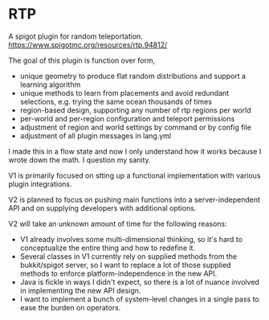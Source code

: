 # RTP

A spigot plugin for random teleportation.
https://www.spigotmc.org/resources/rtp.94812/

The goal of this plugin is function over form, 
 * unique geometry to produce flat random distributions and support a learning algorithm
 * unique methods to learn from placements and avoid redundant selections, e.g. trying the same ocean thousands of times
 * region-based design, supporting any number of rtp regions per world
 * per-world and per-region configuration and teleport permissions
 * adjustment of region and world settings by command or by config file 
 * adjustment of all plugin messages in lang.yml

I made this in a flow state and now I only understand how it works because I wrote down the math. I question my sanity.

V1 is primarily focused on stting up a functional implementation with various plugin integrations.

V2 is planned to focus on pushing main functions into a server-independent API and on supplying developers with additional options.

V2 will take an unknown amount of time for the following reasons: 
 - V1 already involves some multi-dimensional thinking, so it's hard to conceptualize the entire thing and how to redefine it.
 - Several classes in V1 currently rely on supplied methods from the bukkit/spigot server, so I want to replace a lot of those supplied methods to enforce platform-independence in the new API.
 - Java is fickle in ways I didn't expect, so there is a lot of nuance involved in implementing the new API design.
 - I want to implement a bunch of system-level changes in a single pass to ease the burden on operators.
